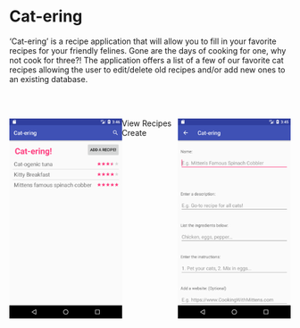 # Cat-ering
‘Cat-ering’ is a recipe application that will allow you to fill in your favorite recipes for your friendly felines. Gone are the days of cooking for one, why not cook for three?! The application offers a list of a few of our favorite cat recipes allowing the user to edit/delete old recipes and/or add new ones to an existing database.

<br><br>
<div class="row">
<img src="./images/list-view.png" width="40%" height="40%" align="left"/>
<img src="./images/create.png" width="40%" height="40%" align="right"/>
</div>
<div class="row">
<text align="left"> View Recipes </text>
<text align="right"> Create </text>
</div>